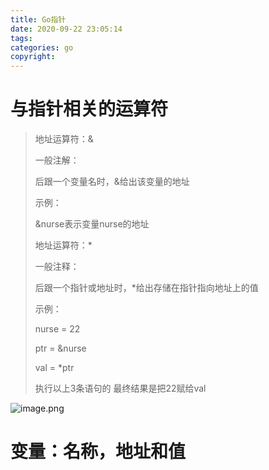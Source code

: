 ```yaml
---
title: Go指针
date: 2020-09-22 23:05:14
tags:
categories: go
copyright:
---
```


# 与指针相关的运算符

>地址运算符：&
>
>一般注解：
>
>后跟一个变量名时，&给出该变量的地址
>
>示例：
>
>&nurse表示变量nurse的地址
>
>地址运算符：*
>
>一般注释：
>
>后跟一个指针或地址时，*给出存储在指针指向地址上的值
>
>示例：
>
>nurse = 22
>
>ptr = &nurse
>
>val = *ptr
>
>执行以上3条语句的 最终结果是把22赋给val

![image.png](https://i.loli.net/2020/09/24/XaPpvLAWZIEMsxi.png)

# 变量：名称，地址和值



